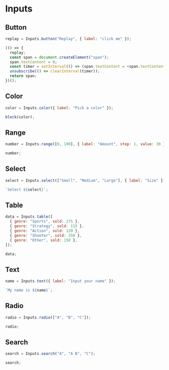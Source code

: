 # Inputs

## Button

```js eval
replay = Inputs.button("Replay", { label: "click me" });
```

```js eval
(() => {
  replay;
  const span = document.createElement("span");
  span.textContent = 0;
  const timer = setInterval(() => (span.textContent = +span.textContent + 1), 1000);
  unsubscribe(() => clearInterval(timer));
  return span;
})();
```

## Color

```js eval
color = Inputs.color({ label: "Pick a color" });
```

```js eval
block(color);
```

## Range

```js eval
number = Inputs.range([0, 100], { label: "Amount", step: 1, value: 30 });
```

```js eval
number;
```

## Select

```js eval
select = Inputs.select(["Small", "Medium", "Large"], { label: "Size" });
```

```js eval
`Select ${select}`;
```

## Table

```js eval
data = Inputs.table([
  { genre: "Sports", sold: 275 },
  { genre: "Strategy", sold: 115 },
  { genre: "Action", sold: 120 },
  { genre: "Shooter", sold: 350 },
  { genre: "Other", sold: 150 },
]);
```

```js eval
data;
```

## Text

```js eval
name = Inputs.text({ label: "Input your name" });
```

```js eval
`My name is ${name}`;
```

## Radio

```js eval
radio = Inputs.radio(["A", "B", "C"]);
```

```js eval
radio;
```

## Search

```js eval
search = Inputs.search("A", "A B", "C");
```

```js eval
search;
```

